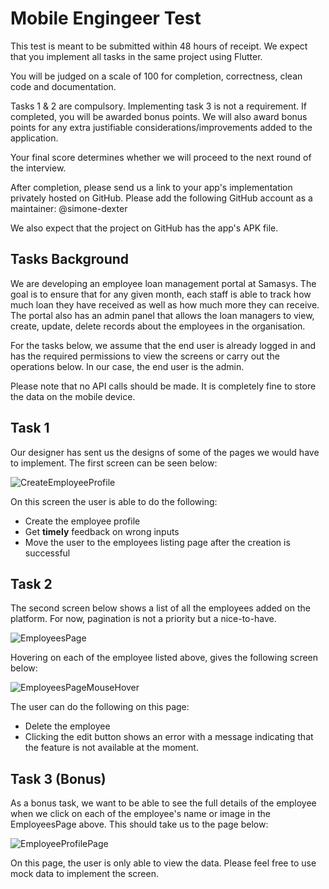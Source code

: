 # Mobile Engingeer Test

This test is meant to be submitted within 48 hours of receipt. We expect that you implement all tasks in the same project using Flutter. 

You will be judged on a scale of 100 for completion, correctness, clean code and documentation.

Tasks 1 & 2 are compulsory. Implementing task 3 is not a requirement. If completed, you will be awarded bonus points. We will also award bonus points for any extra justifiable considerations/improvements added to the application.

Your final score determines whether we will proceed to the next round of the interview.

After completion, please send us a link to your app's implementation privately hosted on GitHub. Please add the following GitHub account as a maintainer: @simone-dexter 

We also expect that the project on GitHub has the app's APK file.


## Tasks Background

We are developing an employee loan management portal at Samasys. The goal is to ensure that for any given month, each staff is able to track how much loan they have received as well as how much more they can receive. The portal also has an admin panel that allows the loan managers to view, create, update, delete records about the employees in the organisation.

For the tasks below, we assume that the end user is already logged in and has the required permissions to view the screens or carry out the operations below. In our case, the end user is the admin.

Please note that no API calls should be made. It is completely fine to store the data on the mobile device.

## Task 1

Our designer has sent us the designs of some of the pages we would have to implement. The first screen can be seen below:

![CreateEmployeeProfile](./designs/CreateEmployeeProfile.png)

On this screen the user is able to do the following:

- Create the employee profile
- Get **timely** feedback on wrong inputs
- Move the user to the employees listing page after the creation is successful

## Task 2

The second screen below shows a list of all the employees added on the platform. For now, pagination is not a priority but a nice-to-have.

![EmployeesPage](./designs/EmployeesPage.png)

Hovering on each of the employee listed above, gives the following screen below:

![EmployeesPageMouseHover](./designs/EmployeesPageMouseHover.png)

The user can do the following on this page:

- Delete the employee
- Clicking the edit button shows an error with a message indicating that the feature is not available at the moment.

## Task 3 (Bonus)

As a bonus task, we want to be able to see the full details of the employee when we click on each of the employee's name or image in the EmployeesPage above. This should take us to the page below:

![EmployeeProfilePage](./designs/EmployeeProfilePage.png)

On this page, the user is only able to view the data. Please feel free to use mock data to implement the screen.
